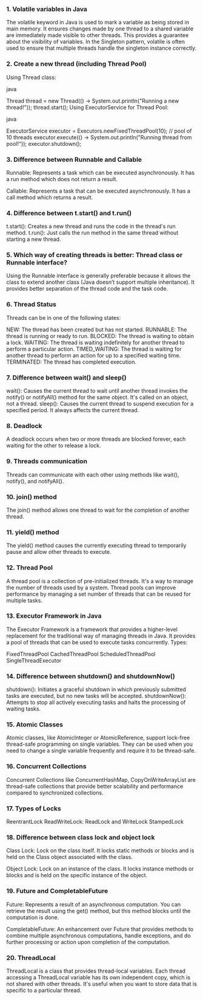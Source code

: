 ### 1. Volatile variables in Java
The volatile keyword in Java is used to mark a variable as being stored in main memory. It ensures changes made by one thread to a shared variable are immediately made visible to other threads. This provides a guarantee about the visibility of variables.
In the Singleton pattern, volatile is often used to ensure that multiple threads handle the singleton instance correctly.

### 2. Create a new thread (including Thread Pool)
Using Thread class:

java

Thread thread = new Thread(() -> System.out.println("Running a new thread!"));
thread.start();
Using ExecutorService for Thread Pool:

java

ExecutorService executor = Executors.newFixedThreadPool(10); // pool of 10 threads
executor.execute(() -> System.out.println("Running thread from pool!"));
executor.shutdown();
### 3. Difference between Runnable and Callable
Runnable: Represents a task which can be executed asynchronously. It has a run method which does not return a result.

Callable: Represents a task that can be executed asynchronously. It has a call method which returns a result.

### 4. Difference between t.start() and t.run()
t.start(): Creates a new thread and runs the code in the thread's run method.
t.run(): Just calls the run method in the same thread without starting a new thread.
### 5. Which way of creating threads is better: Thread class or Runnable interface?
Using the Runnable interface is generally preferable because it allows the class to extend another class (Java doesn’t support multiple inheritance). It provides better separation of the thread code and the task code.

### 6. Thread Status
Threads can be in one of the following states:

NEW: The thread has been created but has not started.
RUNNABLE: The thread is running or ready to run.
BLOCKED: The thread is waiting to obtain a lock.
WAITING: The thread is waiting indefinitely for another thread to perform a particular action.
TIMED_WAITING: The thread is waiting for another thread to perform an action for up to a specified waiting time.
TERMINATED: The thread has completed execution.
### 7. Difference between wait() and sleep()
wait(): Causes the current thread to wait until another thread invokes the notify() or notifyAll() method for the same object. It's called on an object, not a thread.
sleep(): Causes the current thread to suspend execution for a specified period. It always affects the current thread.
### 8. Deadlock
A deadlock occurs when two or more threads are blocked forever, each waiting for the other to release a lock.

### 9. Threads communication
Threads can communicate with each other using methods like wait(), notify(), and notifyAll().

### 10. join() method
The join() method allows one thread to wait for the completion of another thread.

### 11. yield() method
The yield() method causes the currently executing thread to temporarily pause and allow other threads to execute.

### 12. Thread Pool
A thread pool is a collection of pre-initialized threads. It's a way to manage the number of threads used by a system. Thread pools can improve performance by managing a set number of threads that can be reused for multiple tasks.

### 13. Executor Framework in Java
The Executor Framework is a framework that provides a higher-level replacement for the traditional way of managing threads in Java. It provides a pool of threads that can be used to execute tasks concurrently.
Types:

FixedThreadPool
CachedThreadPool
ScheduledThreadPool
SingleThreadExecutor
### 14. Difference between shutdown() and shutdownNow()
shutdown(): Initiates a graceful shutdown in which previously submitted tasks are executed, but no new tasks will be accepted.
shutdownNow(): Attempts to stop all actively executing tasks and halts the processing of waiting tasks.
### 15. Atomic Classes
Atomic classes, like AtomicInteger or AtomicReference, support lock-free thread-safe programming on single variables. They can be used when you need to change a single variable frequently and require it to be thread-safe.

### 16. Concurrent Collections
Concurrent Collections like ConcurrentHashMap, CopyOnWriteArrayList are thread-safe collections that provide better scalability and performance compared to synchronized collections.

### 17. Types of Locks
ReentrantLock
ReadWriteLock: ReadLock and WriteLock
StampedLock

### 18. Difference between class lock and object lock
Class Lock: Lock on the class itself. It locks static methods or blocks and is held on the Class object associated with the class.

Object Lock: Lock on an instance of the class. It locks instance methods or blocks and is held on the specific instance of the object.

### 19. Future and CompletableFuture
Future: Represents a result of an asynchronous computation. You can retrieve the result using the get() method, but this method blocks until the computation is done.

CompletableFuture: An enhancement over Future that provides methods to combine multiple asynchronous computations, handle exceptions, and do further processing or action upon completion of the computation.

### 20. ThreadLocal
ThreadLocal is a class that provides thread-local variables. Each thread accessing a ThreadLocal variable has its own independent copy, which is not shared with other threads. It's useful when you want to store data that is specific to a particular thread.
